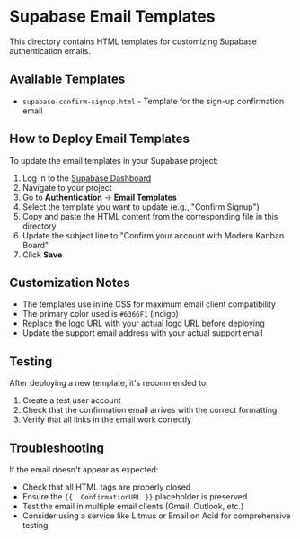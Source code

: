 # Supabase Email Templates

This directory contains HTML templates for customizing Supabase authentication emails.

## Available Templates

- `supabase-confirm-signup.html` - Template for the sign-up confirmation email

## How to Deploy Email Templates

To update the email templates in your Supabase project:

1. Log in to the [Supabase Dashboard](https://app.supabase.io/)
2. Navigate to your project
3. Go to **Authentication** → **Email Templates**
4. Select the template you want to update (e.g., "Confirm Signup")
5. Copy and paste the HTML content from the corresponding file in this directory
6. Update the subject line to "Confirm your account with Modern Kanban Board"
7. Click **Save**

## Customization Notes

- The templates use inline CSS for maximum email client compatibility
- The primary color used is `#6366F1` (indigo)
- Replace the logo URL with your actual logo URL before deploying
- Update the support email address with your actual support email

## Testing

After deploying a new template, it's recommended to:

1. Create a test user account
2. Check that the confirmation email arrives with the correct formatting
3. Verify that all links in the email work correctly

## Troubleshooting

If the email doesn't appear as expected:

- Check that all HTML tags are properly closed
- Ensure the `{{ .ConfirmationURL }}` placeholder is preserved
- Test the email in multiple email clients (Gmail, Outlook, etc.)
- Consider using a service like Litmus or Email on Acid for comprehensive testing

